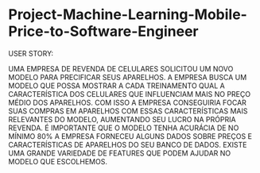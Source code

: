 # Project-Machine-Learning-Mobile-Price-to-Software-Engineer

USER STORY:

UMA EMPRESA DE REVENDA DE CELULARES SOLICITOU UM NOVO MODELO PARA PRECIFICAR SEUS APARELHOS.
A EMPRESA BUSCA UM MODELO QUE POSSA MOSTRAR A CADA TREINAMENTO QUAL A CARACTERÍSTICA DOS CELULARES QUE INFLUENCIAM MAIS NO PREÇO MÉDIO DOS APARELHOS. COM ISSO A EMPRESA CONSEGUIRIA FOCAR SUAS COMPRAS EM APARELHOS COM ESSAS CARACTERÍSTICAS MAIS RELEVANTES DO MODELO, AUMENTANDO SEU LUCRO NA PRÓPRIA REVENDA.
É IMPORTANTE QUE O MODELO TENHA ACURÁCIA DE NO MÍNIMO 80%
A EMPRESA FORNECEU ALGUNS DADOS SOBRE PREÇOS E CARACTERÍSTICAS DE APARELHOS DO SEU BANCO DE DADOS. EXISTE UMA GRANDE VARIEDADE DE FEATURES QUE PODEM AJUDAR NO MODELO QUE ESCOLHEMOS.
